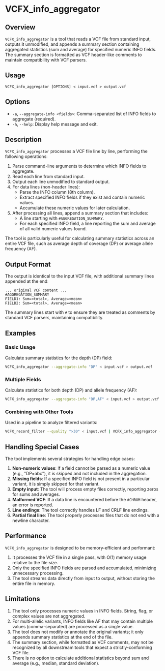 # VCFX_info_aggregator

## Overview

`VCFX_info_aggregator` is a tool that reads a VCF file from standard input, outputs it unmodified, and appends a summary section containing aggregated statistics (sum and average) for specified numeric INFO fields. The summary section is formatted as VCF header-like comments to maintain compatibility with VCF parsers.

## Usage

```
VCFX_info_aggregator [OPTIONS] < input.vcf > output.vcf
```

## Options

- `-a`, `--aggregate-info <fields>`: Comma-separated list of INFO fields to aggregate (required).
- `-h`, `--help`: Display help message and exit.

## Description

`VCFX_info_aggregator` processes a VCF file line by line, performing the following operations:

1. Parse command-line arguments to determine which INFO fields to aggregate.
2. Read each line from standard input.
3. Output each line unmodified to standard output.
4. For data lines (non-header lines):
   - Parse the INFO column (8th column).
   - Extract specified INFO fields if they exist and contain numeric values.
   - Accumulate these numeric values for later calculation.
5. After processing all lines, append a summary section that includes:
   - A line starting with `#AGGREGATION_SUMMARY`.
   - For each specified INFO field, a line reporting the sum and average of all valid numeric values found.

The tool is particularly useful for calculating summary statistics across an entire VCF file, such as average depth of coverage (DP) or average allele frequency (AF).

## Output Format

The output is identical to the input VCF file, with additional summary lines appended at the end:

```
... original VCF content ...
#AGGREGATION_SUMMARY
FIELD1: Sum=<total>, Average=<mean>
FIELD2: Sum=<total>, Average=<mean>
```

The summary lines start with `#` to ensure they are treated as comments by standard VCF parsers, maintaining compatibility.

## Examples

### Basic Usage

Calculate summary statistics for the depth (DP) field:

```bash
VCFX_info_aggregator --aggregate-info "DP" < input.vcf > output.vcf
```

### Multiple Fields

Calculate statistics for both depth (DP) and allele frequency (AF):

```bash
VCFX_info_aggregator --aggregate-info "DP,AF" < input.vcf > output.vcf
```

### Combining with Other Tools

Used in a pipeline to analyze filtered variants:

```bash
VCFX_record_filter --quality ">30" < input.vcf | VCFX_info_aggregator --aggregate-info "DP,AF,MQ" > filtered_with_stats.vcf
```

## Handling Special Cases

The tool implements several strategies for handling edge cases:

1. **Non-numeric values**: If a field cannot be parsed as a numeric value (e.g., "DP=abc"), it is skipped and not included in the aggregation.
2. **Missing fields**: If a specified INFO field is not present in a particular variant, it is simply skipped for that variant.
3. **Empty input**: The tool will process empty files correctly, reporting zeros for sums and averages.
4. **Malformed VCF**: If a data line is encountered before the `#CHROM` header, an error is reported.
5. **Line endings**: The tool correctly handles LF and CRLF line endings.
6. **Partial final line**: The tool properly processes files that do not end with a newline character.

## Performance

`VCFX_info_aggregator` is designed to be memory-efficient and performant:

1. It processes the VCF file in a single pass, with O(1) memory usage relative to the file size.
2. Only the specified INFO fields are parsed and accumulated, minimizing unnecessary processing.
3. The tool streams data directly from input to output, without storing the entire file in memory.

## Limitations

1. The tool only processes numeric values in INFO fields. String, flag, or complex values are not aggregated.
2. For multi-allelic variants, INFO fields like AF that may contain multiple values (comma-separated) are processed as a single value.
3. The tool does not modify or annotate the original variants; it only appends summary statistics at the end of the file.
4. The summary section, while formatted as VCF comments, may not be recognized by all downstream tools that expect a strictly-conforming VCF file.
5. There is no option to calculate additional statistics beyond sum and average (e.g., median, standard deviation). 
